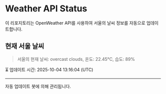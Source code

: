 
# Weather API Status

이 리포지토리는 OpenWeather API를 사용하여 서울의 날씨 정보를 자동으로 업데이트합니다.

## 현재 서울 날씨
> 서울의 현재 날씨: overcast clouds, 온도: 22.45°C, 습도: 89%

⏳ 업데이트 시간: 2025-10-04 13:16:04 (UTC)

---
자동 업데이트 봇에 의해 관리됩니다.
